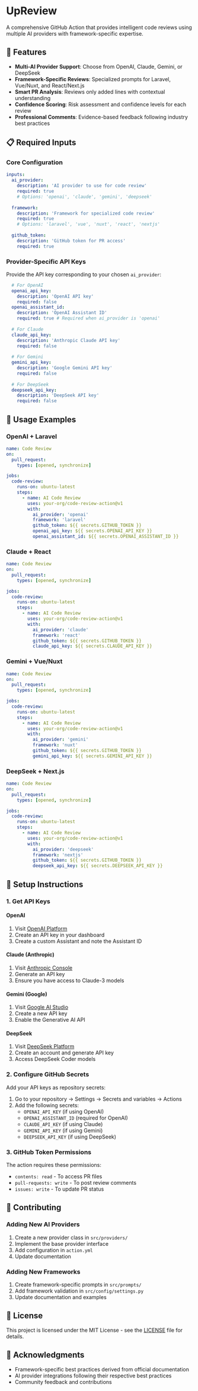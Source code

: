 # UpReview

A comprehensive GitHub Action that provides intelligent code reviews using multiple AI providers with framework-specific expertise.

## 🚀 Features

- **Multi-AI Provider Support**: Choose from OpenAI, Claude, Gemini, or DeepSeek
- **Framework-Specific Reviews**: Specialized prompts for Laravel, Vue/Nuxt, and React/Next.js
- **Smart PR Analysis**: Reviews only added lines with contextual understanding
- **Confidence Scoring**: Risk assessment and confidence levels for each review
- **Professional Comments**: Evidence-based feedback following industry best practices

## 📋 Required Inputs

### Core Configuration
```yaml
inputs:
  ai_provider:
    description: 'AI provider to use for code review'
    required: true
    # Options: 'openai', 'claude', 'gemini', 'deepseek'
  
  framework:
    description: 'Framework for specialized code review'
    required: true
    # Options: 'laravel', 'vue', 'nuxt', 'react', 'nextjs'
  
  github_token:
    description: 'GitHub token for PR access'
    required: true
```

### Provider-Specific API Keys
Provide the API key corresponding to your chosen `ai_provider`:

```yaml
  # For OpenAI
  openai_api_key:
    description: 'OpenAI API key'
    required: false
  openai_assistant_id:
    description: 'OpenAI Assistant ID'
    required: true # Required when ai_provider is 'openai'
  
  # For Claude
  claude_api_key:
    description: 'Anthropic Claude API key'
    required: false
  
  # For Gemini
  gemini_api_key:
    description: 'Google Gemini API key'
    required: false
  
  # For DeepSeek
  deepseek_api_key:
    description: 'DeepSeek API key'
    required: false
```

## 🔧 Usage Examples

### OpenAI + Laravel
```yaml
name: Code Review
on:
  pull_request:
    types: [opened, synchronize]

jobs:
  code-review:
    runs-on: ubuntu-latest
    steps:
      - name: AI Code Review
        uses: your-org/code-review-action@v1
        with:
          ai_provider: 'openai'
          framework: 'laravel'
          github_token: ${{ secrets.GITHUB_TOKEN }}
          openai_api_key: ${{ secrets.OPENAI_API_KEY }}
          openai_assistant_id: ${{ secrets.OPENAI_ASSISTANT_ID }}
```

### Claude + React
```yaml
name: Code Review
on:
  pull_request:
    types: [opened, synchronize]

jobs:
  code-review:
    runs-on: ubuntu-latest
    steps:
      - name: AI Code Review
        uses: your-org/code-review-action@v1
        with:
          ai_provider: 'claude'
          framework: 'react'
          github_token: ${{ secrets.GITHUB_TOKEN }}
          claude_api_key: ${{ secrets.CLAUDE_API_KEY }}
```

### Gemini + Vue/Nuxt
```yaml
name: Code Review
on:
  pull_request:
    types: [opened, synchronize]

jobs:
  code-review:
    runs-on: ubuntu-latest
    steps:
      - name: AI Code Review
        uses: your-org/code-review-action@v1
        with:
          ai_provider: 'gemini'
          framework: 'nuxt'
          github_token: ${{ secrets.GITHUB_TOKEN }}
          gemini_api_key: ${{ secrets.GEMINI_API_KEY }}
```

### DeepSeek + Next.js
```yaml
name: Code Review
on:
  pull_request:
    types: [opened, synchronize]

jobs:
  code-review:
    runs-on: ubuntu-latest
    steps:
      - name: AI Code Review
        uses: your-org/code-review-action@v1
        with:
          ai_provider: 'deepseek'
          framework: 'nextjs'
          github_token: ${{ secrets.GITHUB_TOKEN }}
          deepseek_api_key: ${{ secrets.DEEPSEEK_API_KEY }}
```

## 🔑 Setup Instructions

### 1. Get API Keys

#### OpenAI
1. Visit [OpenAI Platform](https://platform.openai.com/)
2. Create an API key in your dashboard
3. Create a custom Assistant and note the Assistant ID

#### Claude (Anthropic)
1. Visit [Anthropic Console](https://console.anthropic.com/)
2. Generate an API key
3. Ensure you have access to Claude-3 models

#### Gemini (Google)
1. Visit [Google AI Studio](https://makersuite.google.com/)
2. Create a new API key
3. Enable the Generative AI API

#### DeepSeek
1. Visit [DeepSeek Platform](https://platform.deepseek.com/)
2. Create an account and generate API key
3. Access DeepSeek Coder models

### 2. Configure GitHub Secrets

Add your API keys as repository secrets:

1. Go to your repository → Settings → Secrets and variables → Actions
2. Add the following secrets:
   - `OPENAI_API_KEY` (if using OpenAI)
   - `OPENAI_ASSISTANT_ID` (required for OpenAI)
   - `CLAUDE_API_KEY` (if using Claude)
   - `GEMINI_API_KEY` (if using Gemini)
   - `DEEPSEEK_API_KEY` (if using DeepSeek)

### 3. GitHub Token Permissions

The action requires these permissions:
- `contents: read` - To access PR files
- `pull-requests: write` - To post review comments
- `issues: write` - To update PR status

## 🤝 Contributing

### Adding New AI Providers
1. Create a new provider class in `src/providers/`
2. Implement the base provider interface
3. Add configuration in `action.yml`
4. Update documentation

### Adding New Frameworks
1. Create framework-specific prompts in `src/prompts/`
2. Add framework validation in `src/config/settings.py`
3. Update documentation and examples

## 📄 License

This project is licensed under the MIT License - see the [LICENSE](LICENSE) file for details.

## 🙏 Acknowledgments

- Framework-specific best practices derived from official documentation
- AI provider integrations following their respective best practices
- Community feedback and contributions
